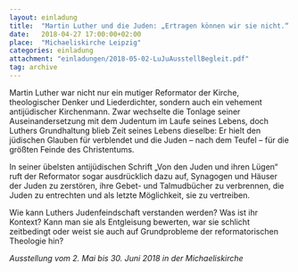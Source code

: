 ```yaml
---
layout: einladung
title:  "Martin Luther und die Juden: „Ertragen können wir sie nicht.“ Da müssen wir wi(e)dersprechen!"
date:   2018-04-27 17:00:00+02:00
place:  "Michaeliskirche Leipzig"
categories: einladung
attachment: "einladungen/2018-05-02-LuJuAusstellBegleit.pdf"
tag: archive
---
```


Martin Luther war nicht nur ein mutiger Reformator der Kirche,
theologischer Denker und Liederdichter,
sondern auch ein vehement antijüdischer Kirchenmann.
Zwar wechselte die Tonlage seiner Auseinandersetzung mit dem Judentum im Laufe seines Lebens,
doch Luthers Grundhaltung blieb Zeit seines Lebens dieselbe:
Er hielt den jüdischen Glauben für verblendet und die Juden – nach dem Teufel – für die größten Feinde des Christentums.

In seiner übelsten antijüdischen Schrift „Von den Juden und ihren Lügen“ ruft der Reformator sogar ausdrücklich dazu auf, Synagogen und Häuser der Juden zu zerstören,
ihre Gebet- und Talmudbücher zu verbrennen,
die Juden zu entrechten und als letzte Möglichkeit, sie zu vertreiben.

Wie kann Luthers Judenfeindschaft verstanden werden?
Was ist ihr Kontext?
Kann man sie als Entgleisung bewerten,
war sie schlicht zeitbedingt
oder weist sie auch auf Grundprobleme der reformatorischen Theologie hin?

*Ausstellung vom 2. Mai bis 30. Juni 2018
in der Michaeliskirche*
